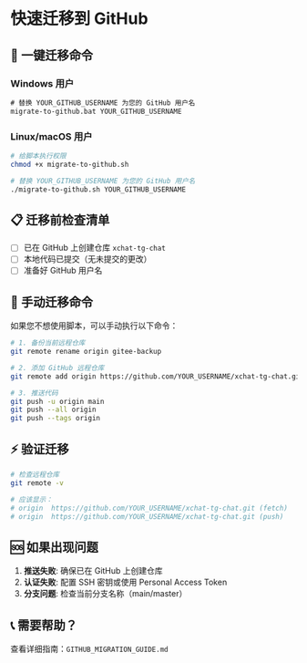 # 快速迁移到 GitHub

## 🚀 一键迁移命令

### Windows 用户
```cmd
# 替换 YOUR_GITHUB_USERNAME 为您的 GitHub 用户名
migrate-to-github.bat YOUR_GITHUB_USERNAME
```

### Linux/macOS 用户
```bash
# 给脚本执行权限
chmod +x migrate-to-github.sh

# 替换 YOUR_GITHUB_USERNAME 为您的 GitHub 用户名
./migrate-to-github.sh YOUR_GITHUB_USERNAME
```

## 📋 迁移前检查清单

- [ ] 已在 GitHub 上创建仓库 `xchat-tg-chat`
- [ ] 本地代码已提交（无未提交的更改）
- [ ] 准备好 GitHub 用户名

## 🔧 手动迁移命令

如果您不想使用脚本，可以手动执行以下命令：

```bash
# 1. 备份当前远程仓库
git remote rename origin gitee-backup

# 2. 添加 GitHub 远程仓库
git remote add origin https://github.com/YOUR_USERNAME/xchat-tg-chat.git

# 3. 推送代码
git push -u origin main
git push --all origin
git push --tags origin
```

## ⚡ 验证迁移

```bash
# 检查远程仓库
git remote -v

# 应该显示：
# origin  https://github.com/YOUR_USERNAME/xchat-tg-chat.git (fetch)
# origin  https://github.com/YOUR_USERNAME/xchat-tg-chat.git (push)
```

## 🆘 如果出现问题

1. **推送失败**: 确保已在 GitHub 上创建仓库
2. **认证失败**: 配置 SSH 密钥或使用 Personal Access Token
3. **分支问题**: 检查当前分支名称（main/master）

## 📞 需要帮助？

查看详细指南：`GITHUB_MIGRATION_GUIDE.md` 